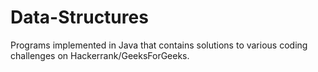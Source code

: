 # Data-Structures
Programs implemented in Java that contains solutions to various coding challenges on Hackerrank/GeeksForGeeks. 
